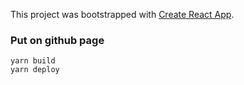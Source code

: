 This project was bootstrapped with [Create React App](https://github.com/facebook/create-react-app).

### Put on github page

```
yarn build
yarn deploy
```


